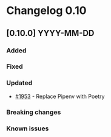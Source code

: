 # Changelog 0.10

## [0.10.0] YYYY-MM-DD

### Added

### Fixed

### Updated

- [#1953](https://github.com/epiphany-platform/epiphany/issues/1953) - Replace Pipenv with Poetry

### Breaking changes

### Known issues
